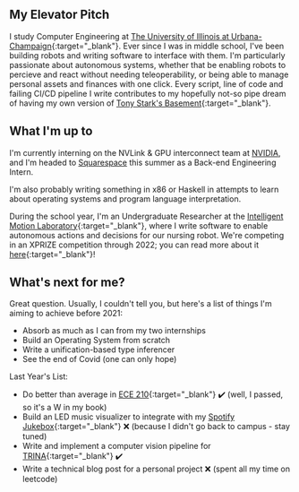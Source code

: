 ---
---

##  My Elevator Pitch
I study Computer Engineering at [The University of Illinois at Urbana-Champaign](https://ece.illinois.edu/){:target="_blank"}. Ever since I was in middle school, I've been building robots and writing software to interface with them. I'm particularly passionate about autonomous systems, whether that be enabling robots to percieve and react without needing teleoperability, or being able to manage personal assets and finances with one click. Every script, line of code and failing CI/CD pipeline I write contributes to my hopefully not-so pipe dream of having my own version of [Tony Stark's Basement](./assets/ironman.jpg){:target="_blank"}.

##  What I'm up to

I'm currently interning on the NVLink & GPU interconnect team at 
<a href="https://www.nvidia.com" class = 'nvidia'>NVIDIA</a>, and I'm headed to 
<a href="https://www.squarespace.com" class = 'squarespace'>Squarespace</a> this summer as a Back-end Engineering Intern.

I'm also probably writing something in x86 or Haskell in attempts to learn about operating systems and program language interpretation.

During the school year, I'm an Undergraduate Researcher at the [Intelligent Motion Laboratory](https://motion.cs.illinois.edu){:target="_blank"}, where I write software to enable autonomous actions and decisions for our nursing robot. We're competing in an XPRIZE competition through 2022; you can read more about it [here](https://avatar.xprize.org/prizes/avatar){:target="_blank"}! 



## What's next for me?

Great question. Usually, I couldn't tell you, but here's a list of things I'm aiming to achieve before 2021:

* Absorb as much as I can from my two internships
* Build an Operating System from scratch
* Write a unification-based type inferencer
* See the end of Covid (one can only hope)

Last Year's List: 
* Do better than average in [ECE 210](./assets/hahaece210funny.png){:target="_blank"} ✔️ (well, I passed, so it's a W in my book)
* Build an LED music visualizer to integrate with my [Spotify Jukebox](https://github.com/rohanp9000/spotify-queue-client){:target="_blank"} ❌ (because I didn't go back to campus - stay tuned)
* Write and implement a computer vision pipeline for [TRINA](https://avatarxprize.web.illinois.edu/wp/){:target="_blank"} ✔️ 
* Write a technical blog post for a personal project ❌  (spent all my time on leetcode)


